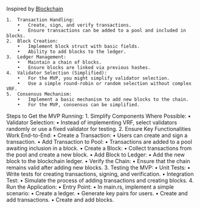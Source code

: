 Inspired by [Blockchain](https://github.com/ZuoFuhong/blockchain_rust)


    1.	Transaction Handling:
        •	Create, sign, and verify transactions.
        •	Ensure transactions can be added to a pool and included in blocks.
    2.	Block Creation:
        •	Implement block struct with basic fields.
        •	Ability to add blocks to the ledger.
    3.	Ledger Management:
        •	Maintain a chain of blocks.
        •	Ensure blocks are linked via previous hashes.
    4.	Validator Selection (Simplified):
        •	For the MVP, you might simplify validator selection.
        •	Use a simple round-robin or random selection without complex VRF.
    5.	Consensus Mechanism:
        •	Implement a basic mechanism to add new blocks to the chain.
        •	For the MVP, consensus can be simplified.

Steps to Get the MVP Running:
    1.	Simplify Components Where Possible:
        •	Validator Selection:
        •	Instead of implementing VRF, select validators randomly or use a fixed validator for testing.
    2.	Ensure Key Functionalities Work End-to-End:
        •	Create a Transaction:
        •	Users can create and sign a transaction.
        •	Add Transaction to Pool:
        •	Transactions are added to a pool awaiting inclusion in a block.
        •	Create a Block:
        •	Collect transactions from the pool and create a new block.
        •	Add Block to Ledger:
        •	Add the new block to the blockchain ledger.
        •	Verify the Chain:
        •	Ensure that the chain remains valid after adding new blocks.
    3.	Testing the MVP:
        •	Unit Tests:
        •	Write tests for creating transactions, signing, and verification.
        •	Integration Test:
        •	Simulate the process of adding transactions and creating blocks.
    4.	Run the Application:
        •	Entry Point:
        •	In main.rs, implement a simple scenario:
        •	Create a ledger.
        •	Generate key pairs for users.
        •	Create and add transactions.
        •	Create and add blocks.
